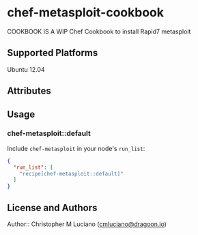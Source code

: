 # chef-metasploit-cookbook

COOKBOOK IS A WIP
Chef Cookbook to install Rapid7 metasploit

## Supported Platforms

Ubuntu 12.04

## Attributes


## Usage

### chef-metasploit::default

Include `chef-metasploit` in your node's `run_list`:

```json
{
  "run_list": [
    "recipe[chef-metasploit::default]"
  ]
}
```

## License and Authors

Author:: Christopher M Luciano (cmluciano@dragoon.io)
